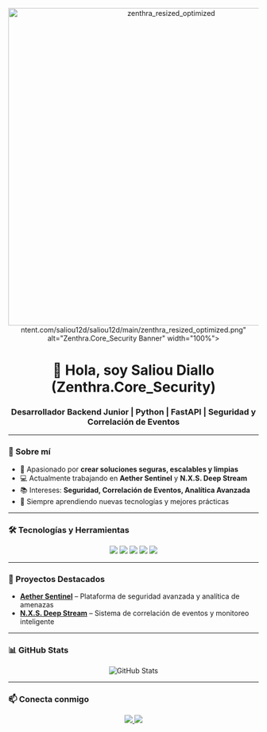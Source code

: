 <!-- Banner Principal -->
<p align="center">
  <img src="https://raw.githubuserco<img width="1280" height="640" alt="zenthra_resized_optimized" src="https://github.com/user-attachments/assets/a9d0044b-1cc0-45d6-b074-a096d0fdacc9" />
ntent.com/saliou12d/saliou12d/main/zenthra_resized_optimized.png" alt="Zenthra.Core_Security Banner" width="100%">
</p>

<h1 align="center">👋 Hola, soy Saliou Diallo (Zenthra.Core_Security)</h1>
<h3 align="center">Desarrollador Backend Junior | Python | FastAPI | Seguridad y Correlación de Eventos</h3>

---

### 🚀 Sobre mí
- 🎯 Apasionado por **crear soluciones seguras, escalables y limpias**  
- 💻 Actualmente trabajando en **Aether Sentinel** y **N.X.S. Deep Stream**  
- 📚 Intereses: **Seguridad, Correlación de Eventos, Analítica Avanzada**  
- 🌱 Siempre aprendiendo nuevas tecnologías y mejores prácticas  

---

### 🛠️ Tecnologías y Herramientas
<p align="center">
  <img src="https://img.shields.io/badge/Python-3776AB?style=for-the-badge&logo=python&logoColor=white" />
  <img src="https://img.shields.io/badge/FastAPI-009688?style=for-the-badge&logo=fastapi&logoColor=white" />
  <img src="https://img.shields.io/badge/SQLAlchemy-CC2927?style=for-the-badge&logo=databricks&logoColor=white" />
  <img src="https://img.shields.io/badge/PostgreSQL-336791?style=for-the-badge&logo=postgresql&logoColor=white" />
  <img src="https://img.shields.io/badge/JWT-black?style=for-the-badge&logo=jsonwebtokens" />
</p>

---

### 📂 Proyectos Destacados
- [**Aether Sentinel**](#) – Plataforma de seguridad avanzada y analítica de amenazas  
- [**N.X.S. Deep Stream**](#) – Sistema de correlación de eventos y monitoreo inteligente  

---

### 📊 GitHub Stats
<p align="center">
  <img src="https://github-readme-stats.vercel.app/api?username=saliou12d&show_icons=true&theme=radical" alt="GitHub Stats" />
</p>

---

### 📫 Conecta conmigo
<p align="center">
  <a href="https://www.linkedin.com/in/mamadou-saliou-diallo-a382882a4">
    <img src="https://img.shields.io/badge/LinkedIn-0077B5?style=for-the-badge&logo=linkedin&logoColor=white" />
  </a>
  <a href="mailto:tuemail@example.com">
    <img src="https://img.shields.io/badge/Email-D14836?style=for-the-badge&logo=gmail&logoColor=white" />
  </a>
</p>

